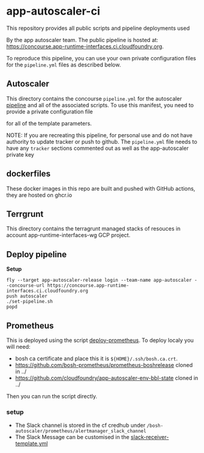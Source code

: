 # app-autoscaler-ci

This repository provides all public scripts and pipeline deployments used

By the app autoscaler team.  The public pipeline is hosted at: <https://concourse.app-runtime-interfaces.ci.cloudfoundry.org>.

To reproduce this pipeline, you can use your own private configuration files for the `pipeline.yml` files as described below.

## Autoscaler

This directory contains the concourse `pipeline.yml` for the autoscaler [pipeline](https://concourse.app-runtime-interfaces.ci.cloudfoundry.org/teams/app-autoscaler/pipelines/app-autoscaler-release)
and all of the associated scripts. To use this manifest, you need to provide a private configuration file

for all of the template parameters.

NOTE: If you are recreating this pipeline, for personal use and do not have authority to update
tracker or push to github. The `pipeline.yml` file needs to have any `tracker` sections commented
out as well as the app-autoscaler private key

## dockerfiles

These docker images in this repo are built and pushed with GitHub actions, they are hosted on ghcr.io

## Terrgrunt

This directory contains the terragrunt managed stacks of resouces in account app-runtime-interfaces-wg GCP project.

## Deploy pipeline

__Setup__

```
fly --target app-autoscaler-release login --team-name app-autoscaler --concourse-url https://concourse.app-runtime-interfaces.ci.cloudfoundry.org
push autoscaler
./set-pipeline.sh
popd
```

## Prometheus

This is deployed using the script [deploy-prometheus](infrastructure/scripts/deploy-prometheus.sh).
To deploy localy you will need:

- bosh ca certificate and place this it is `${HOME}/.ssh/bosh.ca.crt`.
- <https://github.com/bosh-prometheus/prometheus-boshrelease> cloned in ../
- <https://github.com/cloudfoundry/app-autoscaler-env-bbl-state> cloned in ../

Then you can run the script directly.

### setup

- The Slack channel is stored in the cf credhub under `/bosh-autoscaler/prometheus/alertmanager_slack_channel`
- The Slack Message can be customised in the [slack-receiver-template.yml](operations/slack-receiver-template.yml)
